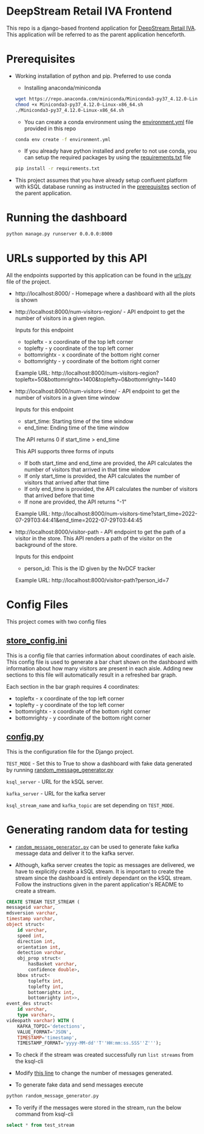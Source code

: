 # DeepStream Retail IVA Frontend

This repo is a django-based frontend application for [DeepStream Retail IVA](https://gitlab-master.nvidia.com/admantri/ds-retail-iva). This application will be referred to as the parent application henceforth.

# Prerequisites

* Working installation of python and pip. Preferred to use conda

    * Installing anaconda/miniconda
    
    ```bash
    wget https://repo.anaconda.com/miniconda/Miniconda3-py37_4.12.0-Linux-x86_64.sh
    chmod +x Miniconda3-py37_4.12.0-Linux-x86_64.sh
    ./Miniconda3-py37_4.12.0-Linux-x86_64.sh
    ```

    * You can create a conda environment using the [environment.yml](./environment.yml) file provided in this repo

    ```bash
    conda env create -f environment.yml
    ```

    * If you already have python installed and prefer to not use conda, you can setup the required packages by using the [requirements.txt](./requirements.txt) file

    ```bash
    pip install -r requirements.txt
    ```

* This project assumes that you have already setup confluent platform with kSQL database running as instructed in the [prerequisites](https://gitlab-master.nvidia.com/admantri/ds-retail-iva#prerequisites) section of the parent application.


# Running the dashboard

```bash
python manage.py runserver 0.0.0.0:8000
```

# URLs supported by this API

All the endpoints supported by this application can be found in the [urls.py](./retail_iva/urls.py) file of the project.

* http://localhost:8000/ - Homepage where a dashboard with all the plots is shown
* http://localhost:8000/num-visitors-region/ - API endpoint to get the number of visitors in a given region. 

    Inputs for this endpoint

    * topleftx - x coordinate of the top left corner
    * toplefty - y coordinate of the top left corner
    * bottomrightx - x coordinate of the bottom right corner
    * bottomrighty - y coordinate of the bottom right corner

    Example URL: http://localhost:8000/num-visitors-region?topleftx=50&bottomrightx=1400&toplefty=0&bottomrighty=1440

* http://localhost:8000/num-visitors-time/ - API endpoint to get the number of visitors in a given time window

    Inputs for this endpoint

    * start_time: Starting time of the time window
    * end_time: Ending time of the time window

    The API returns 0 if start_time > end_time

    This API supports three forms of inputs

    * If both start_time and end_time are provided, the API calculates the number
    of visitors that arrived in that time window
    * If only start_time is provided, the API calculates the number of visitors
    that arrived after that time
    * If only end_time is provided, the API calculates the number of visitors
    that arrived before that time
    * If none are provided, the API returns "-1"

    Example URL: http://localhost:8000/num-visitors-time?start_time=2022-07-29T03:44:41&end_time=2022-07-29T03:44:45

* http://localhost:8000/visitor-path - API endpoint to get the path of a visitor in the store. This API renders a path of the visitor on the background of the store.

    Inputs for this endpoint

    * person_id: This is the ID given by the NvDCF tracker

    Example URL: http://localhost:8000/visitor-path?person_id=7


# Config Files

This project comes with two config files

## [store_config.ini](./store_config.ini) 

This is a config file that carries information about coordinates of each aisle. This config file is used to generate a bar chart shown on the dashboard with information about how many visitors are present in each aisle. Adding new sections to this file will automatically result in a refreshed bar graph.

Each section in the bar graph requires 4 coordinates:

* topleftx - x coordinate of the top left corner
* toplefty - y coordinate of the top left corner
* bottomrightx - x coordinate of the bottom right corner
* bottomrighty - y coordinate of the bottom right corner


## [config.py](./config.py)

This is the configuration file for the Django project.

`TEST_MODE` - Set this to True to show a dashboard with fake data generated by running [random_message_generator.py](./random_message_generator.py)

`ksql_server` - URL for the kSQL server.

`kafka_server` - URL for the kafka server

`ksql_stream_name` and `kafka_topic` are set depending on `TEST_MODE`.


# Generating random data for testing

* [`random_message_generator.py`](./random_message_generator.py) can be used to generate fake kafka message data and deliver it to the kafka server.

* Although, kafka server creates the topic as messages are delivered, we have to explicitly create a kSQL stream. It is important to create the stream since the dashboard is entirely dependant on the kSQL stream. Follow the instructions given in the parent application's README to create a stream.

```SQL
CREATE STREAM TEST_STREAM (
messageid varchar,
mdsversion varchar,
timestamp varchar,
object struct<
    id varchar,
    speed int,
    direction int,
    orientation int,
    detection varchar,
    obj_prop struct<
        hasBasket varchar,
        confidence double>,
    bbox struct<
        topleftx int,
        toplefty int,
        bottomrightx int,
        bottomrighty int>>,
event_des struct<
    id varchar,
    type varchar>,
videopath varchar) WITH (
    KAFKA_TOPIC='detections', 
    VALUE_FORMAT='JSON', 
    TIMESTAMP='timestamp',
    TIMESTAMP_FORMAT='yyyy-MM-dd''T''HH:mm:ss.SSS''Z''');

```

* To check if the stream was created successfully run `list streams` from the ksql-cli

* Modify [this line](./random_message_generator.py#L69) to change the number of messages generated.


* To generate fake data and send messages execute

```bash
python random_message_generator.py
```

* To verify if the messages were stored in the stream, run the below command from ksql-cli

```SQL
select * from test_stream
```

